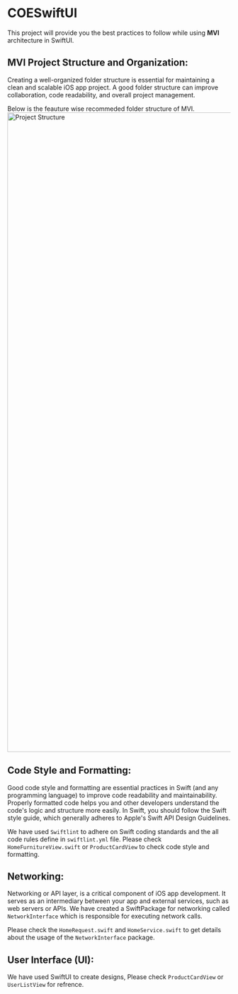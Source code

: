 # COESwiftUI
This project will provide you the best practices to follow while using **MVI** architecture in SwiftUI.

## MVI Project Structure and Organization:
Creating a well-organized folder structure is essential for maintaining a clean and scalable iOS app project.
A good folder structure can improve collaboration, code readability, and overall project management.

Below is the feauture wise recommeded folder structure of MVI.
<img width="1440" alt="Project Structure" src="https://freeimage.host/i/JIROYb9">

## Code Style and Formatting:
Good code style and formatting are essential practices in Swift (and any programming language) to improve code readability and maintainability. Properly formatted code helps you and other developers understand the code's logic and structure more easily. In Swift, you should follow the Swift style guide, which generally adheres to Apple's Swift API Design Guidelines. 

We have used `Swiftlint` to adhere on Swift coding standards and the all code rules define in `swiftlint.yml` file. Please check `HomeFurnitureView.swift` or `ProductCardView` to check code style and formatting.

## Networking:

Networking or API layer, is a critical component of iOS app development. It serves as an intermediary between your app and external services, such as web servers or APIs.
We have created a SwiftPackage for networking called `NetworkInterface` which is responsible for executing network calls. 

Please check the  `HomeRequest.swift` and `HomeService.swift` to get details about the usage of the `NetworkInterface` package.

## User Interface (UI):
We have used SwiftUI to create designs, Please check `ProductCardView` or `UserListView` for refrence.
